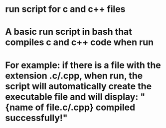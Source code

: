 # run script for c and c++ files
#  A basic run script in bash that compiles c and c++ code when run
#  For example: if there is a file with the extension .c/.cpp, when run, the script will automatically create the executable file and will display: "{name of file.c/.cpp} compiled successfully!"
